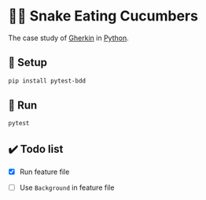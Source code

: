 # 🥒🐍 Snake Eating Cucumbers

The case study of [Gherkin](https://en.wikipedia.org/wiki/Cucumber_(software)#Gherkin_language) in [Python](https://en.wikipedia.org/wiki/Python_(programming_language)).

## 🚪 Setup

```sh
pip install pytest-bdd
```

## 👟 Run

```sh
pytest
```

## ✔️ Todo list

* [x] Run feature file
* [ ] Use `Background` in feature file

